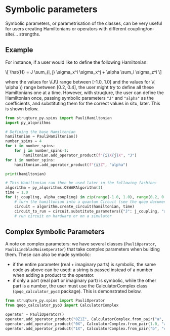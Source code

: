 # Symbolic parameters

Symbolic parameters, or parametrisation of the classes, can be very useful for users creating Hamiltonians or operators with different coupling/on-site/... strengths.

## Example

For instance, if a user would like to define the following Hamiltonian:

\\[
    \hat{H} = J \sum_{i, j} \sigma_x^i \sigma_x^j + \alpha \sum_i \sigma_z^i
\\]

where the values for \\(J\\) range between [-1.0, 1.0] and the values for \\( \alpha \\) range between [0.2, 0.4], the user might try to define all these Hamiltonians one at a time. However, with struqture, the user can define the Hamiltonian once, passing symbolic parameters `"J"` and `"alpha"` as the coefficients, and substituting them for the correct values in situ, later. This is shown below.

```python
from struqture_py.spins import PauliHamiltonian
import py_alqorithms

# Defining the base Hamiltonian
hamiltonian = PauliHamiltonian()
number_spins = 4
for i in number_spins:
    for j in number_spins-1:
        hamiltonian.add_operator_product(f"{i}X{j}X", "J")
for i in number_spins:
    hamiltonian.add_operator_product(f"{i}Z", "alpha")

print(hamiltonian)

# This Hamiltonian can then be used later in the following fashion:
algorithm = py_alqorithms.QSWAPAlgorithm(1)
time = 1.0
for (j_coupling, alpha_coupling) in zip(range(-1.0, 1.0), range(0.2, 0.4)):
    # turn the hamiltonian into a quantum Circuit (see the qoqo documentation) using the HQS Quantum Libraries
    circuit = algorithm.create_circuit(hamiltonian, time)
    circuit_to_run = circuit.substitute_parameters({"J": j_coupling, "alpha": alpha_coupling})
    # run circuit on hardware or on a simulator
```

## Complex Symbolic Parameters

A note on complex parameters: we have several classes (`PauliOperator`, `PauliLindbladNoiseOperator`) that take complex parameters when building them.
These can also be made symbolic:
* if the entire parameter (real + imaginary parts) is symbolic, the same code as above can be used: a string is passed instead of a number when adding a product to the operator.
* if only a part (real part or imaginary part) is symbolic, while the other part is a number, the user must use the CalculatorComplex class (`qoqo_calculator_pyo3` package). This is demonstrated below.

```python
from struqture_py.spins import PauliOperator
from qoqo_calculator_pyo3 import CalculatorComplex

operator = PauliOperator()
operator.add_operator_product("0Z1Z", CalculatorComplex.from_pair("a", 1.0))  # This sets: a + i * 1.0
operator.add_operator_product("0X", CalculatorComplex.from_pair(1.0, "a"))  # This set 1.0 + i * a
operator.add_operator_product("1X", CalculatorComplex.from_pair("b", "c")) # This sets b + i * c. Please note that b and c will need to be substituted separately.
```
